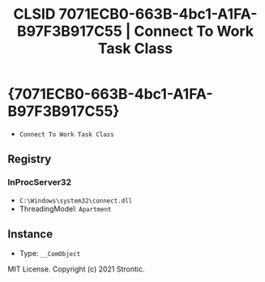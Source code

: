 ﻿---
title: "CLSID 7071ECB0-663B-4bc1-A1FA-B97F3B917C55 | Connect To Work Task Class"
excerpt: What is COM-Object CLSID 7071ECB0-663B-4bc1-A1FA-B97F3B917C55?
---

# {7071ECB0-663B-4bc1-A1FA-B97F3B917C55}

* `Connect To Work Task Class`

## Registry


### InProcServer32

* `C:\Windows\system32\connect.dll`
* ThreadingModel: `Apartment`

## Instance

* Type: `__ComObject`

MIT License. Copyright (c) 2021 Strontic.


